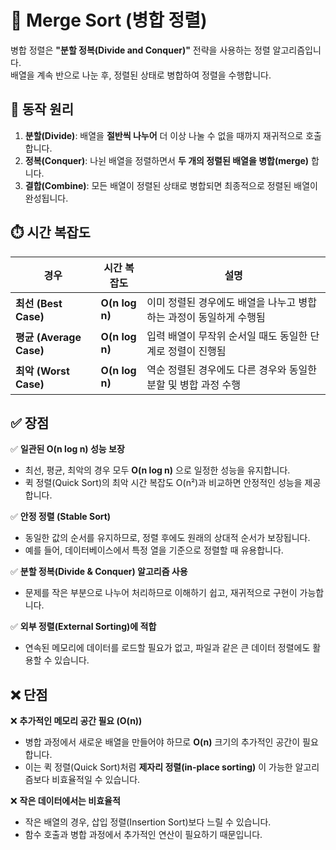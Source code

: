 # 📌 Merge Sort (병합 정렬)

병합 정렬은 **"분할 정복(Divide and Conquer)"** 전략을 사용하는 정렬 알고리즘입니다.  
배열을 계속 반으로 나눈 후, 정렬된 상태로 병합하여 정렬을 수행합니다.

## 🚀 동작 원리

1. **분할(Divide)**: 배열을 **절반씩 나누어** 더 이상 나눌 수 없을 때까지 재귀적으로 호출합니다.
2. **정복(Conquer)**: 나뉜 배열을 정렬하면서 **두 개의 정렬된 배열을 병합(merge)** 합니다.
3. **결합(Combine)**: 모든 배열이 정렬된 상태로 병합되면 최종적으로 정렬된 배열이 완성됩니다.

## ⏱️ 시간 복잡도

| 경우                    | 시간 복잡도    | 설명                                                               |
| ----------------------- | -------------- | ------------------------------------------------------------------ |
| **최선 (Best Case)**    | **O(n log n)** | 이미 정렬된 경우에도 배열을 나누고 병합하는 과정이 동일하게 수행됨 |
| **평균 (Average Case)** | **O(n log n)** | 입력 배열이 무작위 순서일 때도 동일한 단계로 정렬이 진행됨         |
| **최악 (Worst Case)**   | **O(n log n)** | 역순 정렬된 경우에도 다른 경우와 동일한 분할 및 병합 과정 수행     |

## ✅ 장점

✅ **일관된 O(n log n) 성능 보장**

- 최선, 평균, 최악의 경우 모두 **O(n log n)** 으로 일정한 성능을 유지합니다.
- 퀵 정렬(Quick Sort)의 최악 시간 복잡도 O(n²)과 비교하면 안정적인 성능을 제공합니다.

✅ **안정 정렬 (Stable Sort)**

- 동일한 값의 순서를 유지하므로, 정렬 후에도 원래의 상대적 순서가 보장됩니다.
- 예를 들어, 데이터베이스에서 특정 열을 기준으로 정렬할 때 유용합니다.

✅ **분할 정복(Divide & Conquer) 알고리즘 사용**

- 문제를 작은 부분으로 나누어 처리하므로 이해하기 쉽고, 재귀적으로 구현이 가능합니다.

✅ **외부 정렬(External Sorting)에 적합**

- 연속된 메모리에 데이터를 로드할 필요가 없고, 파일과 같은 큰 데이터 정렬에도 활용할 수 있습니다.

## ❌ 단점

❌ **추가적인 메모리 공간 필요 (O(n))**

- 병합 과정에서 새로운 배열을 만들어야 하므로 **O(n)** 크기의 추가적인 공간이 필요합니다.
- 이는 퀵 정렬(Quick Sort)처럼 **제자리 정렬(in-place sorting)** 이 가능한 알고리즘보다 비효율적일 수 있습니다.

❌ **작은 데이터에서는 비효율적**

- 작은 배열의 경우, 삽입 정렬(Insertion Sort)보다 느릴 수 있습니다.
- 함수 호출과 병합 과정에서 추가적인 연산이 필요하기 때문입니다.

